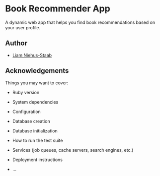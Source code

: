 # Book Recommender App

A dynamic web app that helps you find book recommendations based on your
user profile.

## Author

* [Liam Niehus-Staab](https://github.com/niehusst)

## Acknowledgements

Things you may want to cover:

* Ruby version

* System dependencies

* Configuration

* Database creation

* Database initialization

* How to run the test suite

* Services (job queues, cache servers, search engines, etc.)

* Deployment instructions

* ...
